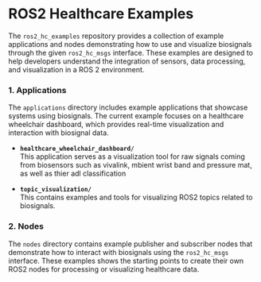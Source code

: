 # ROS2 Healthcare Examples

The `ros2_hc_examples` repository provides a collection of example applications and nodes demonstrating how to use and visualize biosignals through the given `ros2_hc_msgs` interface. These examples are designed to help developers understand the integration of sensors, data processing, and visualization in a ROS 2 environment.

### 1. Applications

The `applications` directory includes example applications that showcase systems using biosignals. The current example focuses on a healthcare wheelchair dashboard, which provides real-time visualization and interaction with biosignal data.

- **`healthcare_wheelchair_dashboard/`**  
  This application serves as a visualization tool for raw signals coming from biosensors such as vivalink, mbient wrist band and pressure mat, as well as thier adl classification
  
- **`topic_visualization/`**  
  This contains examples and tools for visualizing ROS2 topics related to biosignals.

### 2. Nodes

The `nodes` directory contains example publisher and subscriber nodes that demonstrate how to interact with biosignals using the `ros2_hc_msgs` interface. These examples shows the starting points to create their own ROS2 nodes for processing or visualizing healthcare data.

